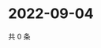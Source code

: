 # 2022-09-04

共 0 条

<!-- BEGIN WEIBO -->
<!-- 最后更新时间 Sun Sep 04 2022 04:00:53 GMT+0800 (China Standard Time) -->

<!-- END WEIBO -->
